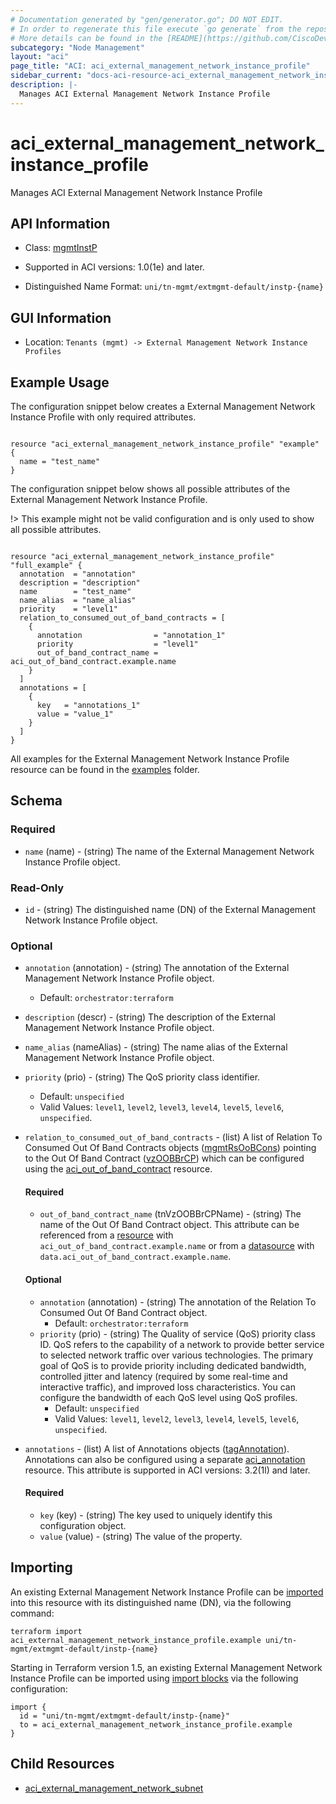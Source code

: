 ```yaml
---
# Documentation generated by "gen/generator.go"; DO NOT EDIT.
# In order to regenerate this file execute `go generate` from the repository root.
# More details can be found in the [README](https://github.com/CiscoDevNet/terraform-provider-aci/blob/master/README.md).
subcategory: "Node Management"
layout: "aci"
page_title: "ACI: aci_external_management_network_instance_profile"
sidebar_current: "docs-aci-resource-aci_external_management_network_instance_profile"
description: |-
  Manages ACI External Management Network Instance Profile
---
```


# aci_external_management_network_instance_profile #

Manages ACI External Management Network Instance Profile



## API Information ##

* Class: [mgmtInstP](https://pubhub.devnetcloud.com/media/model-doc-latest/docs/app/index.html#/objects/mgmtInstP/overview)

* Supported in ACI versions: 1.0(1e) and later.

* Distinguished Name Format: `uni/tn-mgmt/extmgmt-default/instp-{name}`

## GUI Information ##

* Location: `Tenants (mgmt) -> External Management Network Instance Profiles`

## Example Usage ##

The configuration snippet below creates a External Management Network Instance Profile with only required attributes.

```hcl

resource "aci_external_management_network_instance_profile" "example" {
  name = "test_name"
}

```
The configuration snippet below shows all possible attributes of the External Management Network Instance Profile.

!> This example might not be valid configuration and is only used to show all possible attributes.

```hcl

resource "aci_external_management_network_instance_profile" "full_example" {
  annotation  = "annotation"
  description = "description"
  name        = "test_name"
  name_alias  = "name_alias"
  priority    = "level1"
  relation_to_consumed_out_of_band_contracts = [
    {
      annotation                = "annotation_1"
      priority                  = "level1"
      out_of_band_contract_name = aci_out_of_band_contract.example.name
    }
  ]
  annotations = [
    {
      key   = "annotations_1"
      value = "value_1"
    }
  ]
}

```

All examples for the External Management Network Instance Profile resource can be found in the [examples](https://github.com/CiscoDevNet/terraform-provider-aci/tree/master/examples/resources/aci_external_management_network_instance_profile) folder.

## Schema ##

### Required ###

* `name` (name) - (string) The name of the External Management Network Instance Profile object.

### Read-Only ###

* `id` - (string) The distinguished name (DN) of the External Management Network Instance Profile object.

### Optional ###
  
* `annotation` (annotation) - (string) The annotation of the External Management Network Instance Profile object.
  - Default: `orchestrator:terraform`
* `description` (descr) - (string) The description of the External Management Network Instance Profile object.
* `name_alias` (nameAlias) - (string) The name alias of the External Management Network Instance Profile object.
* `priority` (prio) - (string) The QoS priority class identifier.
  - Default: `unspecified`
  - Valid Values: `level1`, `level2`, `level3`, `level4`, `level5`, `level6`, `unspecified`.

* `relation_to_consumed_out_of_band_contracts` - (list) A list of Relation To Consumed Out Of Band Contracts objects ([mgmtRsOoBCons](https://pubhub.devnetcloud.com/media/model-doc-latest/docs/app/index.html#/objects/mgmtRsOoBCons/overview)) pointing to the Out Of Band Contract ([vzOOBBrCP](https://pubhub.devnetcloud.com/media/model-doc-latest/docs/app/index.html#/objects/vzOOBBrCP/overview)) which can be configured using the [aci_out_of_band_contract](https://registry.terraform.io/providers/CiscoDevNet/aci/latest/docs/resources/out_of_band_contract) resource.
  
  #### Required ####
  
  * `out_of_band_contract_name` (tnVzOOBBrCPName) - (string) The name of the Out Of Band Contract object. This attribute can be referenced from a [resource](https://registry.terraform.io/providers/CiscoDevNet/aci/latest/docs/resources/out_of_band_contract) with `aci_out_of_band_contract.example.name` or from a [datasource](https://registry.terraform.io/providers/CiscoDevNet/aci/latest/docs/data-sources/out_of_band_contract) with `data.aci_out_of_band_contract.example.name`.

  #### Optional ####
    
  * `annotation` (annotation) - (string) The annotation of the Relation To Consumed Out Of Band Contract object.
      - Default: `orchestrator:terraform`
  * `priority` (prio) - (string) The Quality of service (QoS) priority class ID. QoS refers to the capability of a network to provide better service to selected network traffic over various technologies. The primary goal of QoS is to provide priority including dedicated bandwidth, controlled jitter and latency (required by some real-time and interactive traffic), and improved loss characteristics. You can configure the bandwidth of each QoS level using QoS profiles.
      - Default: `unspecified`
      - Valid Values: `level1`, `level2`, `level3`, `level4`, `level5`, `level6`, `unspecified`.

* `annotations` - (list) A list of Annotations objects ([tagAnnotation](https://pubhub.devnetcloud.com/media/model-doc-latest/docs/app/index.html#/objects/tagAnnotation/overview)). Annotations can also be configured using a separate [aci_annotation](https://registry.terraform.io/providers/CiscoDevNet/aci/latest/docs/resources/annotation) resource. This attribute is supported in ACI versions: 3.2(1l) and later.
  
  #### Required ####
  
  * `key` (key) - (string) The key used to uniquely identify this configuration object.
  * `value` (value) - (string) The value of the property.

## Importing

An existing External Management Network Instance Profile can be [imported](https://www.terraform.io/docs/import/index.html) into this resource with its distinguished name (DN), via the following command:

```
terraform import aci_external_management_network_instance_profile.example uni/tn-mgmt/extmgmt-default/instp-{name}
```

Starting in Terraform version 1.5, an existing External Management Network Instance Profile can be imported 
using [import blocks](https://developer.hashicorp.com/terraform/language/import) via the following configuration:

```
import {
  id = "uni/tn-mgmt/extmgmt-default/instp-{name}"
  to = aci_external_management_network_instance_profile.example
}
```

## Child Resources
  
  - [aci_external_management_network_subnet](https://registry.terraform.io/providers/CiscoDevNet/aci/latest/docs/resources/external_management_network_subnet)